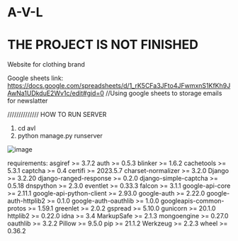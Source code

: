 # A-V-L
# THE PROJECT IS NOT FINISHED
Website for clothing brand

Google sheets link: https://docs.google.com/spreadsheets/d/1_rK5CFa3JFto4JFwmxnS1KfKh9JAwNa1UDkduE2Wv1c/edit#gid=0 
//Using google sheets to storage emails for newslatter






//////////////
HOW TO RUN SERVER
1) cd avl 
2) python manage.py runserver

![image](https://github.com/trizyx/A-V-L/assets/104139419/ed3fd47b-4444-4550-bc5c-3573ad92e907)






requirements:
asgiref >= 3.7.2
auth >= 0.5.3
blinker >= 1.6.2
cachetools >= 5.3.1
captcha >= 0.4
certifi >= 2023.5.7
charset-normalizer >= 3.2.0
Django >= 3.2.20
django-ranged-response >= 0.2.0
django-simple-captcha >= 0.5.18
dnspython >= 2.3.0
eventlet >= 0.33.3
falcon >= 3.1.1
google-api-core >= 2.11.1
google-api-python-client >=  2.93.0
google-auth >= 2.22.0
google-auth-httplib2 >= 0.1.0
google-auth-oauthlib >= 1.0.0
googleapis-common-protos >= 1.59.1
greenlet >= 2.0.2
gspread >= 5.10.0
gunicorn >= 20.1.0
httplib2 >= 0.22.0
idna >= 3.4
MarkupSafe >= 2.1.3
mongoengine >= 0.27.0
oauthlib >= 3.2.2
Pillow >= 9.5.0
pip >= 21.1.2
Werkzeug >= 2.2.3
wheel >= 0.36.2

